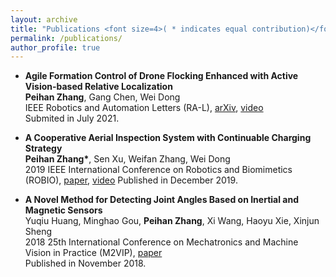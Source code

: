 ```yaml
---
layout: archive
title: "Publications <font size=4>( * indicates equal contribution)</font>"
permalink: /publications/
author_profile: true
---
```

* **Agile Formation Control of Drone Flocking Enhanced with Active Vision-based Relative Localization** <br>
**Peihan Zhang**, Gang Chen, Wei Dong <br>
IEEE Robotics and Automation Letters (RA-L), [arXiv](https://arxiv.org/pdf/2108.05505), [video]() <br>
Submited in July 2021.

* **A Cooperative Aerial Inspection System with Continuable Charging Strategy** <br>
**Peihan Zhang\***, Sen Xu, Weifan Zhang, Wei Dong <br>
2019 IEEE International Conference on Robotics and Biomimetics (ROBIO), [paper](https://ieeexplore.ieee.org/document/8961597), [video]()
Published  in December 2019.

* **A Novel Method for Detecting Joint Angles Based on Inertial and Magnetic Sensors** <br>
Yuqiu Huang, Minghao Gou, **Peihan Zhang**, Xi Wang, Haoyu Xie, Xinjun Sheng <br>
2018 25th International Conference on Mechatronics and Machine Vision in Practice (M2VIP), [paper](https://ieeexplore.ieee.org/document/8600868) <br>
Published  in November 2018.



<!-- {% if author.googlescholar %}
  You can also find my articles on <u><a href="{{author.googlescholar}}">my Google Scholar profile</a>.</u>
{% endif %}

{% include base_path %}

{% for post in site.publications reversed %}
  {% include archive-single.html %}
{% endfor %} -->
